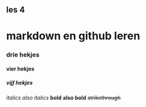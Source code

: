## les 4
# markdown en github leren
### drie hekjes
#### vier hekjes
##### vijf hekjes
*italics*
_also italics_
**bold**
__also bold__
~~strikethrough~~